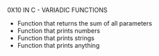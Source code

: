 0X10 IN C - VARIADIC FUNCTIONS
- Function that returns the sum of all parameters
- Function that prints numbers
- Function that prints strings
- Function that  prints anything
